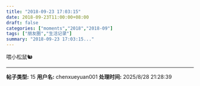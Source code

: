 ```yaml
---
title: "2018-09-23 17:03:15"
date: 2018-09-23T11:00:00+08:00
draft: false
categories: ["moments","2018","2018-09"]
tags: ["朋友圈","生活记录"]
summary: "2018-09-23 17:03:15..."
---
```


喂小松鼠🐿️

---

**帖子类型:** 15
**用户名:** chenxueyuan001
**处理时间:** 2025/8/28 21:28:39